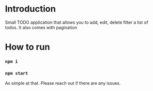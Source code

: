 # Introduction
Small TODO application that allows you to add, edit, delete filter a list of todos.
It also comes with pagination
# How to run

### `npm i`
### `npm start`

As simple at that. Please reach out if there are any issues.